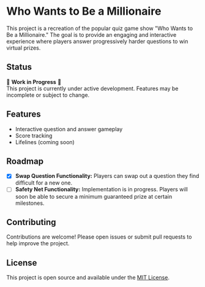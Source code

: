 # Who Wants to Be a Millionaire

This project is a recreation of the popular quiz game show "Who Wants to Be a Millionaire." The goal is to provide an engaging and interactive experience where players answer progressively harder questions to win virtual prizes.

## Status

🚧 **Work in Progress** 🚧  
This project is currently under active development. Features may be incomplete or subject to change.

## Features

- Interactive question and answer gameplay
- Score tracking
- Lifelines (coming soon)

## Roadmap

- [x] **Swap Question Functionality:** Players can swap out a question they find difficult for a new one.
- [ ] **Safety Net Functionality:** Implementation is in progress. Players will soon be able to secure a minimum guaranteed prize at certain milestones.

## Contributing

Contributions are welcome! Please open issues or submit pull requests to help improve the project.

## License

This project is open source and available under the [MIT License](LICENSE).
